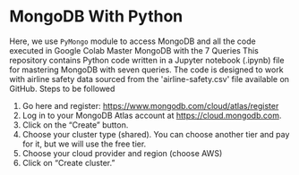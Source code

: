 # MongoDB With Python
Here, we use `PyMongo` module to access MongoDB and all the code executed in Google Colab
Master MongoDB with the 7 Queries
This repository contains Python code written in a Jupyter notebook (.ipynb) file for mastering MongoDB with seven queries. 
The code is designed to work with airline safety data sourced from the 'airline-safety.csv' file available on GitHub.
Steps to be followed
1. Go here and register: https://www.mongodb.com/cloud/atlas/register
2. Log in to your MongoDB Atlas account at https://cloud.mongodb.com.
3. Click on the “Create” button.
4. Choose your cluster type (shared). You can choose another tier and pay for it, 
but we will use the free tier.
5. Choose your cloud provider and region (choose AWS)
6. Click on “Create cluster.”
